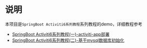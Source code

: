 # 说明

本项目是`SpringBoot Activiti6系列教程`系列教程的demo，详细教程参考
- [SpringBoot Activiti6系列教程(一)-activiti-app部署](https://segmentfault.com/a/1190000020286897)
- [SpringBoot Activiti6系列教程(二)-基于mysql数据库初始化](https://segmentfault.com/a/1190000020288808)